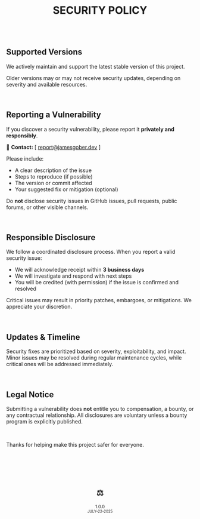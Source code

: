 <div id="top">
    <h1 align="center">SECURITY POLICY</h1>
</div>
<br><br>

## Supported Versions

We actively maintain and support the latest stable version of this project.

Older versions may or may not receive security updates, depending on severity and available resources.

<br>

## Reporting a Vulnerability

If you discover a security vulnerability, please report it **privately and responsibly**.

📧 **Contact:** [ <a href="mailto:report@jamesgober.dev?subject=Security%20Vulnerability">report@jamesgober.dev</a> ]

Please include:
- A clear description of the issue
- Steps to reproduce (if possible)
- The version or commit affected
- Your suggested fix or mitigation (optional)

Do **not** disclose security issues in GitHub issues, pull requests, public forums, or other visible channels.

<br>

## Responsible Disclosure

We follow a coordinated disclosure process. When you report a valid security issue:

- We will acknowledge receipt within **3 business days**
- We will investigate and respond with next steps
- You will be credited (with permission) if the issue is confirmed and resolved

Critical issues may result in priority patches, embargoes, or mitigations. We appreciate your discretion.

<br>

## Updates & Timeline

Security fixes are prioritized based on severity, exploitability, and impact. Minor issues may be resolved during regular maintenance cycles, while critical ones will be addressed immediately.

<br>

## Legal Notice

Submitting a vulnerability does **not** entitle you to compensation, a bounty, or any contractual relationship. All disclosures are voluntary unless a bounty program is explicitly published.

<br>

Thanks for helping make this project safer for everyone.



<br><br>
<div  align="center">
    <br><h2>⚖️</h2>
    <sup><span>1.0.0<span><br><sup>JULY-22-2025</sup></sup>
</div>